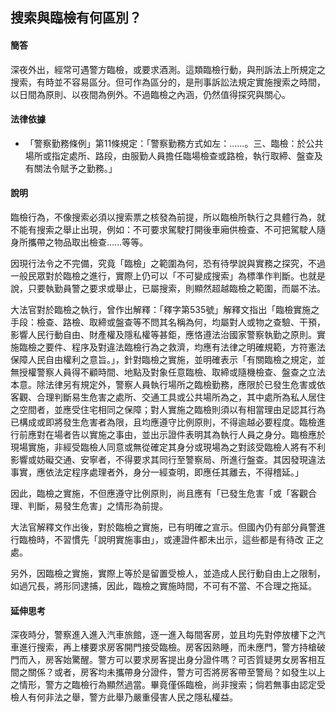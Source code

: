 ## 搜索與臨檢有何區別？

#### 簡答

深夜外出，經常可遇警方臨檢，或要求酒測。這類臨檢行動，與刑訴法上所規定之搜索，有時並不容易區分。但可作為區分的，是刑事訴訟法規定實施搜索之時間，以日間為原則、以夜間為例外。不過臨檢之內涵，仍然值得探究與關心。

#### 法律依據

* 「警察勤務條例」第11條規定：「警察勤務方式如左：……。三、臨檢：於公共場所或指定處所、路段，由服勤人員擔任臨場檢查或路檢，執行取締、盤查及有關法令賦予之勤務。」

#### 說明

臨檢行為，不像搜索必須以搜索票之核發為前提，所以臨檢所執行之具體行為，就不能有搜索之舉止出現，例如：不可要求駕駛打開後車廂供檢查、不可把駕駛人隨身所攜帶之物品取出檢查……等等。

因現行法令之不完備，究竟「臨檢」之範圍為何，恐有待學說與實務之探究，不過一般民眾對於臨檢之進行，實際上仍可以「不可變成搜索」為標準作判斷。也就是說，只要執勤員警之要求或舉止，已屬搜索，則顯然超越臨檢之範圍，而屬不法。

大法官對於臨檢之執行，曾作出解釋：「釋字第535號」解釋文指出「臨檢實施之手段：檢查、路檢、取締或盤查等不問其名稱為何，均屬對人或物之查驗、干預，影響人民行動自由、財產權及隱私權等甚鉅，應恪遵法治國家警察執勤之原則。實施臨檢之要件、程序及對違法臨檢行為之救濟，均應有法律之明確規範，方符憲法保障人民自由權利之意旨。」，針對臨檢之實施，並明確表示「有關臨檢之規定，並無授權警察人員得不顧時間、地點及對象任意臨檢、取締或隨機檢查、盤查之立法本意。除法律另有規定外，警察人員執行場所之臨檢勤務，應限於已發生危害或依客觀、合理判斷易生危害之處所、交通工具或公共場所為之，其中處所為私人居住之空間者，並應受住宅相同之保障；對人實施之臨檢則須以有相當理由足認其行為已構成或即將發生危害者為限，且均應遵守比例原則，不得逾越必要程度。臨檢進行前應對在場者告以實施之事由，並出示證件表明其為執行人員之身分。臨檢應於現場實施，非經受臨檢人同意或無從確定其身分或現場為之對該受臨檢人將有不利影響或妨礙交通、安寧者，不得要求其同行至警察局、所進行盤查。其因發現違法事實，應依法定程序處理者外，身分一經查明，即應任其離去，不得稽延。」

因此，臨檢之實施，不但應遵守比例原則，尚且應有「已發生危害「或「客觀合理、判斷，易發生危害」之情形為前提。

大法官解釋文作出後，對於臨檢之實施，已有明確之宣示。但國內仍有部分員警進行臨檢時，不習慣先「說明實施事由」，或連證件都未出示，這些都是有待改
正之處。

另外，因臨檢之實施，實際上等於是留置受檢人，並造成人民行動自由上之限制，如過冗長，將形同逮捕，因此，臨檢之實施時間，不可有不當、不合理之拖延。

#### 延伸思考

深夜時分，警察進入進入汽車旅館，逐一進入每間客房，並且均先對停放樓下之汽車進行搜索，再上樓要求房客開門接受臨檢。房客因熟睡，而未應門，警方持槍破門而入，房客始驚醒。警方可以要求房客提出身分證件嗎？可否質疑男女房客相互間之關係？或者，房客均未攜帶身分證件，警方可否將房客帶至警局？如發生以上之情形，警方之臨檢行為顯然過當。畢竟僅係臨檢，尚非搜索；倘若無事由認定受檢人有何非法之舉，警方此舉乃嚴重侵害人民之隱私權益。

